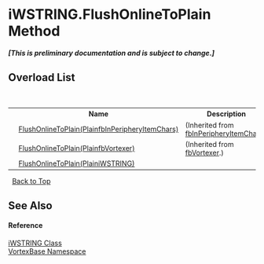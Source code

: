 # iWSTRING.FlushOnlineToPlain Method 
 _**\[This is preliminary documentation and is subject to change.\]**_


## Overload List
&nbsp;<table><tr><th></th><th>Name</th><th>Description</th></tr><tr><td>![Public method](media/pubmethod.gif "Public method")</td><td><a href="M_VortexBase_fbInPeripheryItemChars_FlushOnlineToPlain.md">FlushOnlineToPlain(PlainfbInPeripheryItemChars)</a></td><td> (Inherited from <a href="T_VortexBase_fbInPeripheryItemChars.md">fbInPeripheryItemChars</a>.)</td></tr><tr><td>![Public method](media/pubmethod.gif "Public method")</td><td><a href="M_VortexBase_fbVortexer_FlushOnlineToPlain.md">FlushOnlineToPlain(PlainfbVortexer)</a></td><td> (Inherited from <a href="T_VortexBase_fbVortexer.md">fbVortexer</a>.)</td></tr><tr><td>![Public method](media/pubmethod.gif "Public method")</td><td><a href="M_VortexBase_iWSTRING_FlushOnlineToPlain.md">FlushOnlineToPlain(PlainiWSTRING)</a></td><td /></tr></table>&nbsp;
<a href="#iwstring.flushonlinetoplain-method">Back to Top</a>

## See Also


#### Reference
<a href="T_VortexBase_iWSTRING.md">iWSTRING Class</a><br /><a href="N_VortexBase.md">VortexBase Namespace</a><br />